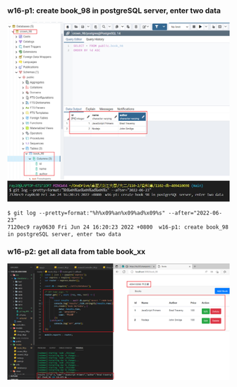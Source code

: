 ### w16-p1: create book_98 in postgreSQL server, enter two data

![](p1.png)
![](p1-log.JPG)
```
$ git log --pretty=format:"%h%x09%an%x09%ad%x09%s" --after="2022-06-23"
7120ec9 ray0630 Fri Jun 24 16:20:23 2022 +0800  w16-p1: create book_98 in postgreSQL server, enter two data
```
### w16-p2: get all data from table book_xx

![](p2.png)